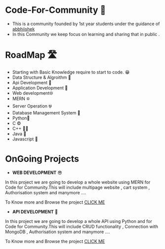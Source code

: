 # Code-For-Community 🚀

  - This is a community founded by 1st year students under the guidance of [abbhiishek](abbhishek.me)
  - In this Community we keep focus on learning and sharing that in public .
  
  # RoadMap 🛣

  - Starting with Basic Knowledge require to start to code. 😁
  - Data Structure & Algroithm 👻
  - Api Development 🍎
  - Application Development 📱
  - Web development🌐
  - MERN ✡
  - Server Operation ⛎
  - Database Management System 💾
  - Python🐍
  - C ©
  - C++ 🙌🏻
  - Java 🍵
  - Javascript 📜
# OnGoing Projects
- **WEB DEVELOPMENT** 😎
             
In this project we are going to develop a whole website using MERN for Code for Community.This will include multipage website , cart system , Authorisation system and              manymore .... 

To Know more and Browse the project [CLICK ME]()

- **API DEVELOPMENT** 🍎
             
In this project we are going to develop a whole API using Python and  for Code for Community.This will include CRUD functionality , Connection with MongoDB , Authorisation system and              manymore .... 

To Know more and Browse the project [CLICK ME]()
